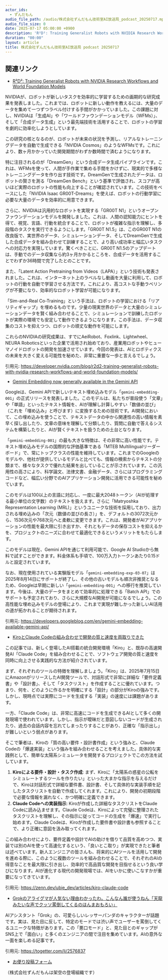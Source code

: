 ```yaml
---
actor_ids:
  - ずんだもん
audio_file_path: /audio/株式会社ずんだもん技術室AI放送局_podcast_20250717.mp3
audio_file_size: 0
date: 2025-07-17 05:00:00 +0900
description: 'R²D²: Training Generalist Robots with NVIDIA Research Workflows and World Foundation Models、Gemini Embedding now generally available in the Gemini API、KiroとClaude Codeの組み合わせで開発の質と速度を両取りできた、Grokのアライグマが人気ない理由わかったわ。こんなん誰が使うねん「天龍みたいな声でクッソ罵倒してくるのほんまおもろい」'
duration: "00:00"
layout: article
title: 株式会社ずんだもん技術室AI放送局 podcast 20250717
---
```


## 関連リンク


- [R²D²: Training Generalist Robots with NVIDIA Research Workflows and World Foundation Models](https://developer.nvidia.com/blog/r2d2-training-generalist-robots-with-nvidia-research-workflows-and-world-foundation-models/)  


NVIDIAが、ロボットが新しいタスクを効率的に学習するための画期的な研究成果を発表しました。これまでは、ロボットに新しい動作を教えるには、大量のデータを集めて一つずつラベル付けする手間がかかっていました。この課題に対し、NVIDIAは「生成AI」や「ワールドファウンデーションモデル（WFMs）」、そして「合成データ生成」という最先端技術を活用することで、ロボットの学習を劇的に効率化しようとしています。

この研究の核となるのが、ロボットが未来の状況を予測し、リアルなトレーニングデータを自動で生成できる「NVIDIA Cosmos」のようなWFMsです。これにより、数ヶ月かかっていた開発期間がわずか数時間で済むようになります。

特に注目されるのが「DreamGen」という合成データ生成パイプラインです。これは、WFMsを使って、人間が手作業で集める手間をかけずに、現実的で多様なトレーニングデータを作り出す技術です。DreamGenで生成されたデータは、ロボットの賢さを測る「DreamGen Bench」という基準で評価され、スコアが高いほど実際のロボットの性能も向上することが確認されています。この技術をベースにした「NVIDIA Isaac GR00T-Dreams」を使えば、ロボットの行動学習に必要な大量のデータを効率的に用意できます。

さらに、NVIDIAは汎用的なロボットを実現する「GR00T N1」というオープンファウンデーションモデルを開発しました。これは、人間の認知能力にヒントを得て、視覚、言語、行動を統合することで、ロボットが複雑な指示を理解し、多段階のタスクを実行できるようにします。「GR00T N1.5」は、このGR00T N1の改良版で、実世界のデータ、シミュレーションデータ、そしてDreamGenで生成した合成データを組み合わせて訓練することで、より高い成功率と幅広いタスクへの対応力を実現しています。驚くべきことに、GR00T N1.5のアップデートは、手動でのデータ収集なら約3ヶ月かかるところを、合成データを活用することでわずか36時間で完了したとのことです。

また、「Latent Action Pretraining from Videos（LAPA）」という技術も発表されました。これは、インターネット上のラベルなし動画を大量に利用して、ロボットの行動を自動で学習させる方法です。これにより、高コストな手動ラベリングが不要になり、効率的なロボット学習が可能になります。

「Sim-and-Real Co-Training」という手法は、ロボットの学習における「リアリティギャップ」を埋めるものです。少量の現実世界のデータと大量のシミュレーションデータを賢く組み合わせることで、シミュレーションで訓練したロボットが実際の環境でも安定して動作できるようになります。この手法は、データ収集のコストを抑えつつ、ロボットの頑丈な動作を可能にします。

これらのNVIDIAの研究成果は、すでにAeiRobot、Foxlink、Lightwheel、NEURA Roboticsといった企業で活用され始めており、産業用ロボットやヒューマノイドロボットの開発を加速させています。今回の発表は、AIとロボティクスの未来を大きく変える可能性を秘めた、非常に重要な一歩と言えるでしょう。

引用元: https://developer.nvidia.com/blog/r2d2-training-generalist-robots-with-nvidia-research-workflows-and-world-foundation-models/


- [Gemini Embedding now generally available in the Gemini API](https://developers.googleblog.com/en/gemini-embedding-available-gemini-api/)  


Googleは、Gemini APIで新しいテキスト埋め込みモデル「`gemini-embedding-001`」の正式リリースを発表しました。このモデルは、私たちが普段使う「文章」や「単語」といったテキスト情報を、AIが理解し計算しやすい「数値の並び」（これを「埋め込み」と呼びます）に変換するための技術です。AI開発において、この埋め込みを使うことで、テキストデータの中から関連性の高い情報を素早く探し出したり、文章の意味を理解して分類したり、質問に自動で答えるシステムを構築したりと、AIが賢くテキストを扱うための土台となります。

「`gemini-embedding-001`」の最も大きな特徴は、その非常に高い性能です。テキスト埋め込みモデルの国際的な評価基準である「MTEB Multilingualリーダーボード」で、常にトップクラスの性能を維持しています。これまでのGoogleのモデルや、他社が提供しているモデルと比べても、情報の検索からテキストの分類まで、様々なタスクで優れた結果を出していることが示されています。この汎用性の高さにより、科学論文、法律文書、金融データ、さらにはプログラミングコードなど、幅広い分野でのAIアプリケーション開発に活用できる可能性を秘めています。

このモデルは100以上の言語に対応し、一度に最大2048トークン（AIが処理する最小単位の文字数）のテキストを扱えます。さらに「Matryoshka Representation Learning (MRL)」というユニークな技術を採用しており、出力される埋め込みの「次元（数値の並びの長さ）」を、デフォルトの3072次元から、1536次元や768次元へと柔軟に変更できます。これは、開発者がAIアプリケーションの性能を最大限に引き出すか、それともデータの保存コストを抑えるかを、プロジェクトのニーズに合わせて最適化できるというメリットをもたらします。

このモデルは現在、Gemini APIを通じて利用可能で、Google AI Studioから無料で試すことができます。料金体系も手頃で、100万入力トークンあたり0.15ドルと設定されています。

なお、現在使用されている実験版モデル「`gemini-embedding-exp-03-07`」は2025年8月14日にサポートが終了し、その他の古いモデルも順次非推奨となるため、Googleは早期に新しい「`gemini-embedding-001`」への移行を推奨しています。今後は、大量のデータをまとめて効率的に処理できる「Batch API」でのサポートも予定されており、さらに大規模なAI開発が可能になるでしょう。この高性能な埋め込みモデルの登場により、これまで実現が難しかった新しいAI活用の道が拓かれることが期待されます。

引用元: https://developers.googleblog.com/en/gemini-embedding-available-gemini-api/


- [KiroとClaude Codeの組み合わせで開発の質と速度を両取りできた](https://zenn.dev/ubie_dev/articles/kiro-claude-code)  


この記事では、新しく登場したAI搭載の統合開発環境「Kiro」と、既存の高速開発AI「Claude Code」を組み合わせることで、ソフトウェア開発の質と速度を同時に向上させる実践的な方法が紹介されています。

まず、それぞれのツールの特徴を理解しましょう。「Kiro」は、2025年7月15日にAmazonがリリースしたAI開発ツールで、対話形式で非常に詳細な「要件定義書」や「設計書」、そして「タスクリスト」を作成することに優れています。つまり、何を、どのように作るかを明確にする「設計」の部分がKiroの強みです。しかし、現時点では実際にコードを生成する「実装」の速度には課題があります。

一方、「Claude Code」は、非常に高速にコードを生成できるAIとして多くの開発現場で使われています。しかし、指示が曖昧だと意図しないコードが生成されたり、過去の会話内容を忘れてしまったりすることがあり、正確な「指示出し」が難しいという弱点があります。

そこで筆者は、Kiroの「質の高い要件・設計書作成」という強みと、Claude Codeの「爆速実装」という強みを組み合わせることを考えました。具体的な実践例として、簡単な太陽系シミュレータを開発するプロジェクトでこの方法を試しています。

1.  **Kiroによる要件・設計・タスク作成**: まず、Kiroに「太陽系の惑星の公転をシミュレートするツールを作りたい」といった大まかな指示を与えるだけで、Kiroは対話形式で詳細な要件書、設計書、そして具体的な実装手順を記したタスクリストを自動で作成してくれます。これにより、開発の初期段階で必要な情報を漏れなく、かつ明確に定義できます。
2.  **Claude Codeへの実装指示**: Kiroが作成した詳細なタスクリストをClaude Codeに読み込ませます。Claude Codeは、Kiroによって完璧に整理されたタスクリストを理解し、その指示に従ってコードの生成を「爆速」で実行し始めます。Claude Codeは、Kiroが作成した要件書や設計書も参照することで、より正確に意図を汲み取ってくれます。

この組み合わせにより、要件定義や設計でAIの助けを借りて品質を高めつつ、実装では別のAIを使って高速化するという、「良いとこ取り」が実現できたと筆者は述べています。新人エンジニアの皆さんも、将来的にAIツールを活用して開発を進める際に、このように複数のツールを組み合わせることで、それぞれのAIの得意なことを最大限に引き出し、効率的で高品質な開発を目指せるという良い学びになります。AIが進化する現代の開発現場では、AIをいかに使いこなすかが重要になってきています。

引用元: https://zenn.dev/ubie_dev/articles/kiro-claude-code


- [Grokのアライグマが人気ない理由わかったわ。こんなん誰が使うねん「天龍みたいな声でクッソ罵倒してくるのほんまおもろい」](https://togetter.com/li/2576837)  


AIアシスタント「Grok」の、可愛らしいレッサーパンダのキャラクターが話題です。実は、見た目に反して、特定のモードでは渋い声でユーザーを罵倒してくるユニークな特徴があります。この「悪口モード」と、見た目とのギャップがSNS上で「面白い」と多くのエンジニアの間で注目を集めています。AIの意外な一面を楽しめる記事です。

引用元: https://togetter.com/li/2576837



- [お便り投稿フォーム](https://forms.gle/ffg4JTfqdiqK62qf9)

（株式会社ずんだもんは架空の登場組織です）
